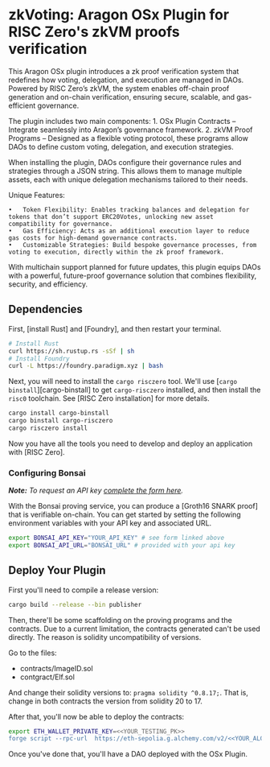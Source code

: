 # zkVoting: Aragon OSx Plugin for RISC Zero's zkVM proofs verification

This Aragon OSx plugin introduces a zk proof verification system that redefines how voting, delegation, and execution are managed in DAOs. Powered by RISC Zero’s zkVM, the system enables off-chain proof generation and on-chain verification, ensuring secure, scalable, and gas-efficient governance.

The plugin includes two main components:
	1.	OSx Plugin Contracts – Integrate seamlessly into Aragon’s governance framework.
	2.	zkVM Proof Programs – Designed as a flexible voting protocol, these programs allow DAOs to define custom voting, delegation, and execution strategies.

When installing the plugin, DAOs configure their governance rules and strategies through a JSON string. This allows them to manage multiple assets, each with unique delegation mechanisms tailored to their needs.

Unique Features:

	•	Token Flexibility: Enables tracking balances and delegation for tokens that don’t support ERC20Votes, unlocking new asset compatibility for governance.
	•	Gas Efficiency: Acts as an additional execution layer to reduce gas costs for high-demand governance contracts.
	•	Customizable Strategies: Build bespoke governance processes, from voting to execution, directly within the zk proof framework.

With multichain support planned for future updates, this plugin equips DAOs with a powerful, future-proof governance solution that combines flexibility, security, and efficiency.

## Dependencies

First, [install Rust] and [Foundry], and then restart your terminal.

```sh
# Install Rust
curl https://sh.rustup.rs -sSf | sh
# Install Foundry
curl -L https://foundry.paradigm.xyz | bash
```

Next, you will need to install the `cargo risczero` tool.
We'll use [`cargo binstall`][cargo-binstall] to get `cargo-risczero` installed, and then install the `risc0` toolchain.
See [RISC Zero installation] for more details.

```sh
cargo install cargo-binstall
cargo binstall cargo-risczero
cargo risczero install
```

Now you have all the tools you need to develop and deploy an application with [RISC Zero].

### Configuring Bonsai

***Note:*** *To request an API key [complete the form here](https://bonsai.xyz/apply).*

With the Bonsai proving service, you can produce a [Groth16 SNARK proof] that is verifiable on-chain.
You can get started by setting the following environment variables with your API key and associated URL.

```bash
export BONSAI_API_KEY="YOUR_API_KEY" # see form linked above
export BONSAI_API_URL="BONSAI_URL" # provided with your api key
```

## Deploy Your Plugin

First you'll need to compile a release version:

```bash
cargo build --release --bin publisher
```

Then, there'll be some scaffolding on the proving programs and the contracts. Due to a current limitation, the contracts generated can't be used directly.
The reason is solidity uncompatibility of versions.

Go to the files:
- contracts/ImageID.sol
- contgract/Elf.sol

And change their solidity versions to: `pragma solidity ^0.8.17;`. That is, change in both contracts the version from solidity 20 to 17.

After that, you'll now be able to deploy the contracts:
```bash
export ETH_WALLET_PRIVATE_KEY=<<YOUR_TESTING_PK>>
forge script --rpc-url  https://eth-sepolia.g.alchemy.com/v2/<<YOUR_ALCHEMY_KEY>> script/DeployCounter.s.sol:Deploy --broadcast --verify --etherscan-api-key  <YOUR_ETHERSCAN_KEY>
```

Once you've done that, you'll have a DAO deployed with the OSx Plugin.
